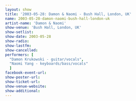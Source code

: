 ```yaml
---
layout: show
title: '2003-05-28: Damon & Naomi - Bush Hall, London, UK'
name: 2003-05-28-damon-naomi-bush-hall-london-uk
artist-name: 'Damon & Naomi'
show-venue: 'Bush Hall, London, UK'
show-setlist: 
show-date: 2003-05-28
show-radio: 
show-lastfm: 
show-cancelled: 
performers: [
  "Damon Krukowski - guitar/vocals",
  "Naomi Yang - keyboards/bass/vocals"
  ]
facebook-event-url: 
show-poster-url: 
show-ticket-url: 
show-venue-website: 
show-additional: 
---
```



